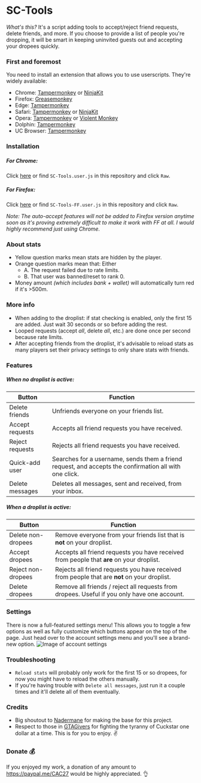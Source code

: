 # SC-Tools

*What's this?* It's a script adding tools to accept/reject friend requests, delete friends, and more. If you choose to provide a list of people you're dropping, it will be smart in keeping uninvited guests out and accepting your dropees quickly.

### First and foremost
You need to install an extension that allows you to use userscripts. They're widely available:
* Chrome: [Tampermonkey](https://tampermonkey.net/?ext=dhdg&browser=chrome) or [NinjaKit](https://chrome.google.com/webstore/detail/gpbepnljaakggeobkclonlkhbdgccfek)
* Firefox: [Greasemonkey](https://addons.mozilla.org/en-US/firefox/addon/greasemonkey/)
* Edge: [Tampermonkey](https://tampermonkey.net/?ext=dhdg&browser=edge) 
* Safari: [Tampermonkey](https://tampermonkey.net/?ext=dhdg&browser=safari) or [NinjaKit](http://ss-o.net/safari/extension/NinjaKit.safariextz)
* Opera: [Tampermonkey](https://tampermonkey.net/?ext=dhdg&browser=opera) or [Violent Monkey](https://addons.opera.com/en/extensions/details/violent-monkey/)
* Dolphin: [Tampermonkey](https://tampermonkey.net/?ext=dhdg&browser=dolphin)
* UC Browser: [Tampermonkey](https://tampermonkey.net/?ext=dhdg&browser=ucweb)

### Installation
##### *For Chrome:*
Click [here](https://github.com/CAC27/SC-Tools/raw/master/SC-Tools.user.js) or find `SC-Tools.user.js` in this repository and click `Raw`.

##### *For Firefox:*
Click [here](https://github.com/CAC27/SC-Tools/raw/master/SC-Tools-FF.user.js) or find `SC-Tools-FF.user.js` in this repository and click `Raw`.

*Note: The auto-accept features will not be added to Firefox version anytime soon as it's proving extremely difficult to make it work with FF at all. I would highly recommend just using Chrome.*

### About stats
* Yellow question marks mean stats are hidden by the player.
* Orange question marks mean that: Either
  * A. The request failed due to rate limits.
  * B. That user was banned/reset to rank 0.
* Money amount *(which includes bank + wallet)* will automatically turn red if it's >500m.

### More info
* When adding to the droplist: if stat checking is enabled, only the first 15 are added. Just wait 30 seconds or so before adding the rest.
* Looped requests (accept *all*, delete *all*, etc.) are done once per second because rate limits.
* After accepting friends from the droplist, it's advisable to reload stats as many players set their privacy settings to only share stats with friends.

### Features
##### When no droplist is active:
Button | Function
-------|---------
Delete friends | Unfriends everyone on your friends list.
Accept requests | Accepts all friend requests you have received.
Reject requests | Rejects all friend requests you have received.
Quick-add user | Searches for a username, sends them a friend request, and accepts the confirmation all with one click.
Delete messages | Deletes all messages, sent and received, from your inbox.

##### When a droplist is active:
Button | Function
-------|---------
Delete non-dropees | Remove everyone from your friends list that is __not__ on your droplist.
Accept dropees | Accepts all friend requests you have received from people that __are__ on your droplist.
Reject non-dropees | Rejects all friend requests you have received from people that are __not__ on your droplist.
Delete dropees | Remove all friends / reject all requests from dropees. Useful if you only have one account.

### Settings
There is now a full-featured settings menu! This allows you to toggle a few options as well as fully customize which buttons appear on the top of the page. Just head over to the account settings menu and you'll see a brand-new option. ![Image of account settings](https://i.imgur.com/mF6yL5S.png)

### Troubleshooting
* `Reload stats` will probably only work for the first 15 or so dropees, for now you might have to reload the others manually.
* If you're having trouble with `Delete all messages`, just run it a couple times and it'll delete all of them eventually.

### Credits
* Big shoutout to [Nadermane](https://github.com/Nadermane) for making the base for this project.
* Respect to those in [GTAGivers](https://discord.gg/gtagivers) for fighting the tyranny of Cuckstar one dollar at a time. This is for you to enjoy. :v:

### Donate :moneybag:
If you enjoyed my work, a donation of any amount to https://paypal.me/CAC27 would be highly appreciated. :ok_hand:
